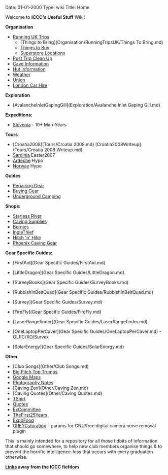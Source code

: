 Date: 01-01-2000
Type: wiki
Title: Home

Welcome to **ICCC's Useful Stuff** Wiki!

**Organisation**

*   [Running UK Trips](Organisation/RunningTripsUK/)
    *   [Things to Bring](Organisation/RunningTripsUK/Things To Bring.md)
    *   [Things to Buy](Organisation/RunningTripsUK/ThingsToBuy.md)
    *   [Superstore Locations](Organisation/RunningTripsUK/SuperStoresLocations.md)
*   [Post Trip Clean Up](Organisation/WashingKit.md)
*   [Cave Information](Organisation/Cave%20Information.md)
*   [Hut Information](Organisation/HutInformation.md)
*   [Weather](Organisation/Weather.md)
*   [Union](Organisation/Union.md)
*   [London Car Hire](Organisation/LondonCarHire.md)

**Exploration**

*   [AvalancheInletGapingGill](Exploration/Avalanche Inlet Gaping Gill.md)

**Expeditions:**

*   [Slovenia](Expeditions/Slovenia/) - 10+ Man-Years

**Tours**

*   [Croatia2008](Tours/Croatia 2008.md) [Croatia2008Writeup](Tours/Croatia 2008 Writeup.md)
*   [Sardinia](Tours/Sardinia.md) Easter2007
*   [Ardeche](Tours/Ardeche.md) Hypo
*   [Norway](Tours/Norway.md) Hypo

**Guides**

*   [Repairing Gear](Guides/Repair.md)
*   [Buying Gear](Guides/Gear.md)
*   [Underground Camping](Guides/UndergroundCamping.md)

**Shops:**

*   [Starless River](http://www.starlessriver.com/)
*   [Caving Supplies](http://www.caving-supplies.co.uk/)
*   [Bernies](http://www.berniescafe.co.uk/)
*   [IngleThief](http://www.inglesport.com)
*   [Hitch 'n' Hike](http://www.hitchnhike.co.uk/)
*   [Phoenix Caving Gear](http://www.phoenixcaving.co.uk)

**Gear Specific Guides:**

*   [FirstAid](Gear Specific Guides/FirstAid.md)

*   [LittleDragon](Gear Specific Guides/LittleDragon.md)
*   [SurveyBooks](Gear Specific Guides/SurveyBooks.md)
*   [RubbishInBeitQuad](Gear Specific Guides/RubbishInBeitQuad.md)
*   [Survey](Gear Specific Guides/Survey.md)
*   [FireFly](Gear Specific Guides/FireFly.md)
*   [LaserRangefinder](Gear Specific Guides/LaserRangefinder.md)
*   [OneLaptopPerCaver](Gear Specific Guides/OneLaptopPerCaver.md) - OLPC/XO/Survex
*   [SolarEnergy](Gear Specific Guides/SolarEnergy.md)

**Other**

*   [Club Songs](Other/Club Songs.md)
*   [Big Pitch Top Trumps](Other/BigPitchTopTrumps.md)
*   [Google Maps](Other/GoogleMaps.md)
*   [Photography Notes](Other/PhotographyNotes.md)
*   [Caving Zen](Other/Caving Zen.md)
*   [Caving Quotes](Other/Caving Quotes.md)
*   [TShirt](Other/TShirt.md)
*   [Quotes](Other/Quotes.md)
*   [ExCommittee](Other/ExCommittee.md)
*   [TheFirst25Years](Other/TheFirst25Years.md)
*   [ExpoFood](Other/ExpoFood.md)
*   [GREYCstoration](Other/GREYCstoration.md) - params for GNU/free digital camera noise removal plugin

This is mainly intended for a repository for all those tidbits of information that should go somewhere, to help new club members organise things & to prevent the horrific intelligence-loss that occurs with every graduation otherwise.

**[Links](Links.md) away from the ICCC fiefdom**

